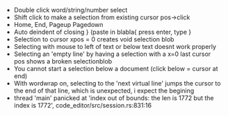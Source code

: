 - Double click word/string/number select 
- Shift click to make a selection from existing cursor pos->click
- Home, End, Pageup Pagedown 
- Auto deindent of closing } (paste in blabla{ press enter, type }
- Selection to cursor xpos = 0 creates void selection blob
- Selecting with mouse to left of text or below text doesnt work properly
- Selecting an 'empty line' by having a selection with a x=0 last cursor pos shows a broken selectionblob
- You cannot start a selection below a document (click below = cursor at end)
- With wordwrap on, selecting to the 'next virtual line' jumps the cursor to the end of that line, which is unexpected, i expect the begining
- thread 'main' panicked at 'index out of bounds: the len is 1772 but the index is 1772', code_editor/src/session.rs:831:16